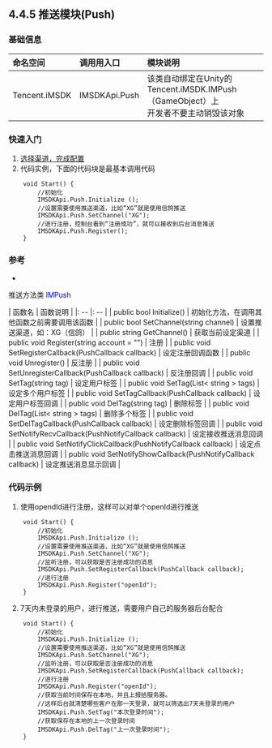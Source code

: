 ## 4.4.5 推送模块(Push)

### 基础信息

|命名空间|调用用入口|模块说明|
|:--|:--|:--|
|Tencent.iMSDK|IMSDKApi.Push|该类自动绑定在Unity的Tencent.iMSDK.IMPush（GameObject）上<br> 开发者不要主动销毁该对象|

### 快速入门

1.  [选择渠道，完成配置](../../Channel/README.md)
2.  代码实例，下面的代码块是最基本调用代码

```
	void Start() {
        //初始化
		IMSDKApi.Push.Initialize ();
        //设置需要使用推送渠道，比如“XG”就是使用信鸽推送
		IMSDKApi.Push.SetChannel("XG");
        //进行注册，控制台看到“注册成功”，就可以接收到后台消息推送
		IMSDKApi.Push.Register();
	}
```

### 参考

* 
推送方法类 <font color=blue>IMPush</font>

| 函数名 | 函数说明 |
|: -- |: -- |
| public bool Initialize() | 初始化方法，在调用其他函数之前需要调用该函数 |
| public bool SetChannel(string channel) | 设置推送渠道，如：XG（信鸽） |
| public string GetChannel() | 获取当前设定渠道 |
| public void Register(string account = "") | 注册 |
| public void SetRegisterCallback(PushCallback callback) | 设定注册回调函数 |
| public void Unregister() | 反注册 |
| public void SetUnregisterCallback(PushCallback callback) | 反注册回调 |
| public void SetTag(string tag) | 设定用户标签 |
| public void SetTag(List< string > tags) | 设定多个用户标签 |
| public void SetTagCallback(PushCallback callback) | 设定用户标签回调 |
| public void DelTag(string tag) | 删除标签 |
| public void DelTag(List< string > tags) | 删除多个标签 |
| public void SetDelTagCallback(PushCallback callback) | 设定删除标签回调 |
| public void SetNotifyRecvCallback(PushNotifyCallback callback) | 设定接收推送消息回调 |
| public void SetNotifyClickCallback(PushNotifyCallback callback) | 设定点击推送消息回调 |
| public void SetNotifyShowCallback(PushNotifyCallback callback) | 设定推送消息显示回调 |


### 代码示例
1. 使用opendId进行注册，这样可以对单个openId进行推送

```
	void Start() {
        //初始化
		IMSDKApi.Push.Initialize ();
        //设置需要使用推送渠道，比如“XG”就是使用信鸽推送
		IMSDKApi.Push.SetChannel("XG");
        //监听注册，可以获取是否注册成功的消息
        IMSDKApi.Push.SetRegisterCallback(PushCallback callback);
        //进行注册
		IMSDKApi.Push.Register("openId");
	}
```

2. 7天内未登录的用户，进行推送，需要用户自己的服务器后台配合

```
	void Start() {
        //初始化
		IMSDKApi.Push.Initialize ();
        //设置需要使用推送渠道，比如“XG”就是使用信鸽推送
		IMSDKApi.Push.SetChannel("XG");
        //监听注册，可以获取是否注册成功的消息
        IMSDKApi.Push.SetRegisterCallback(PushCallback callback);
        //进行注册
		IMSDKApi.Push.Register("openId");
        //获取当前时间保存在本地，并且上报给服务器。
        //这样后台就清楚哪些客户在那一天登录，就可以筛选出7天未登录的用户
        IMSDKApi.Push.SetTag("本次登录时间");
        //获取保存在本地的上一次登录时间
        IMSDKApi.Push.DelTag("上一次登录时间");
	}
```



